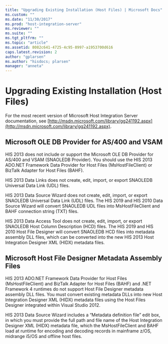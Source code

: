 ```yaml
---
title: "Upgrading Existing Installation (Host Files) | Microsoft Docs"
ms.custom: ""
ms.date: "11/30/2017"
ms.prod: "host-integration-server"
ms.reviewer: ""
ms.suite: ""
ms.tgt_pltfrm: ""
ms.topic: "article"
ms.assetid: 8082c641-4725-4c95-8997-a1953700d616
caps.latest.revision: 2
author: "gplarsen"
ms.author: "hisdocs; plarsen"
manager: "anneta"
---
```

# Upgrading Existing Installation (Host Files)
For the most recent version of Microsoft Host Integration Server documentation, see [http://msdn.microsoft.com/library/gg241192.aspx](http://msdn.microsoft.com/library/gg241192.aspx).  
  
## Microsoft OLE DB Provider for AS/400 and VSAM  
 HIS 2013 does not include or support the Microsoft OLE DB Provider for AS/400 and VSAM (SNAOLEDB Provider). You should use the HIS 2013 ADO.NET Framework Data Provider for Host Files (MsHostFileClient) or BizTalk Adapter for Host Files (BAHF).  
  
 HIS 2013 Data Links does not create, edit, import, or export SNAOLEDB Universal Data Link (UDL) files.  
  
 HIS 2013 Data Source Wizard does not create, edit, import, or export SNAOLEDB Universal Data Link (UDL) files. The HIS 2019 and HIS 2010 Data Source Wizard will convert SNAOLEDB UDL files into MsHostFileClient and BAHF connection string (TXT) files.  
  
 HIS 2013 Data Access Tool does not create, edit, import, or export SNAOLEDB Host Column Description (HCD) files. The HIS 2019 and HIS 2010 Host File Designer will convert SNAOLEDB HCD files into metadata assembly DLL files, which can be converted into the new HIS 2013 Host Integration Designer XML (HIDX) metadata files.  
  
## Microsoft Host File Designer Metadata Assembly Files  
 HIS 2013 ADO.NET Framework Data Provider for Host Files (MsHostFileClient) and BizTalk Adapter for Host Files (BAHF) and .NET Framework 4 runtimes do not support Host File Designer metadata assembly DLL files. You must convert existing metadata DLLs into new Host Integration Designer XML (HIDX) metadata files using the Host Files Designer integrated within Visual Studio 2012.  
  
 HIS 2013 Data Source Wizard includes a “Metadata definition file” edit box, in which you must provide the full path and file name of the Host Integration Designer XML (HIDX) metadata file, which the MsHostFileClient and BAHF load at runtime for encoding and decoding records in mainframe z/OS, midrange i5/OS and offline host files.